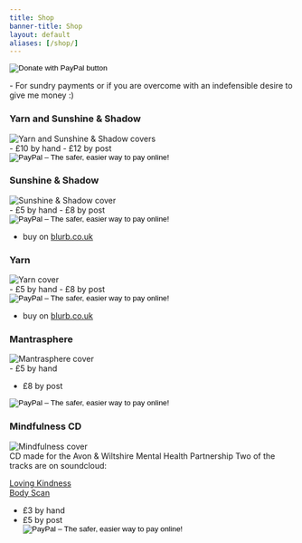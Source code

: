 ```yaml
---
title: Shop
banner-title: Shop
layout: default
aliases: [/shop/]
---
```


<div class="shop-item">
<div class="graphic">
<form action="https://www.paypal.com/cgi-bin/webscr" method="post" target="_top">
<input type="hidden" name="cmd" value="_s-xclick" />
<input type="hidden" name="hosted_button_id" value="PXMH9L6D4LUJN" />
<input type="image" src="https://www.paypalobjects.com/en_US/GB/i/btn/btn_donateCC_LG.gif" border="0" name="submit" title="PayPal - The safer, easier way to pay online!" alt="Donate with PayPal button" />
</form>
</div>

<div class="info">
- For sundry payments or if you are overcome with an indefensible desire to give me money :)
</div>
</div>

<div class="shop-item">
<h3>Yarn and Sunshine & Shadow</h3>

<div class="graphic">
<img src="/images/shop/y-sas.png" alt="Yarn and Sunshine & Shadow covers" style="border: none;" />
</div>

<div class="info">
- &pound;10 by hand
- &pound;12 by post 

<form action="https://www.paypal.com/cgi-bin/webscr" method="post" target="_top">
<input type="hidden" name="cmd" value="_s-xclick">
<input type="hidden" name="hosted_button_id" value="KD2JLZCZPB5JN">
<input type="image" src="https://www.paypalobjects.com/en_GB/i/btn/btn_buynow_SM.gif" border="0" name="submit" alt="PayPal – The safer, easier way to pay online!">
</form>
</div>
</div>

<div class="shop-item">
<h3>Sunshine & Shadow</h3>
<div class="graphic">
<img src="/images/shop/sunshad-cover.jpg" alt="Sunshine & Shadow cover" style="border: none;" />
</div>

<div class="info">
- &pound;5 by hand
- &pound;8 by post 
    <form action="https://www.paypal.com/cgi-bin/webscr" method="post" target="_top">
    <input type="hidden" name="cmd" value="_s-xclick">
    <input type="hidden" name="hosted_button_id" value="7QV7W7X7EL9RJ">
    <input type="image" src="https://www.paypalobjects.com/en_GB/i/btn/btn_buynow_SM.gif" border="0" name="submit" alt="PayPal – The safer, easier way to pay online!">
    </form>

- buy on [blurb.co.uk](https://www.blurb.co.uk/b/10258007-sunshine-and-shadow)
</div>
</div>

<div class="shop-item">
<h3>Yarn</h3>

<div class="graphic">
<img src="/images/shop/yarn-cover.jpg"  alt="Yarn cover" style="border: none;" />
</div>

<div class="info">
- &pound;5 by hand
- &pound;8 by post 
    <form action="https://www.paypal.com/cgi-bin/webscr" method="post" target="_top">
    <input type="hidden" name="cmd" value="_s-xclick">
    <input type="hidden" name="hosted_button_id" value="LXC8HCD5FJR5A">
    <input type="image" src="https://www.paypalobjects.com/en_GB/i/btn/btn_buynow_SM.gif" border="0" name="submit" alt="PayPal – The safer, easier way to pay online!">
    </form>

- buy on [blurb.co.uk](https://www.blurb.co.uk/b/10210368-yarn)
</div>
</div>

<div class="shop-item">
<h3>Mantrasphere</h3>
<div class="graphic">
<img src="/images/shop/mantrasphere.gif" alt="Mantrasphere cover" style="border: none;" />
</div>

<div class="info">
- &pound;5 by hand

- &pound;8 by post
<form action="https://www.paypal.com/cgi-bin/webscr" method="post" target="_top">
<input type="hidden" name="cmd" value="_s-xclick">
<input type="hidden" name="hosted_button_id" value="89NJ993PW445W">
<input type="image" src="https://www.paypalobjects.com/en_GB/i/btn/btn_buynow_SM.gif" border="0" name="submit" alt="PayPal – The safer, easier way to pay online!">
</form>
</div>
</div>

<div class="shop-item">
<h3>Mindfulness CD</h3>

<div class="graphic">
<img src="/images/shop/mindfulness-cd.gif" alt="Mindfulness cover" style="border: none;" />
</div>

<div class="info">
CD made for the Avon & Wiltshire Mental Health Partnership  
Two of the tracks are on soundcloud:  

<a href="https://soundcloud.com/mantrasphere/lovingkindness">Loving Kindness</a><br />
<a href="https://soundcloud.com/mantrasphere/bodyscan)">Body Scan</a>

- &pound;3 by hand  
- &pound;5 by post
    <form action="https://www.paypal.com/cgi-bin/webscr" method="post" target="_top">
    <input type="hidden" name="cmd" value="_s-xclick">
    <input type="hidden" name="hosted_button_id" value="UGMP8AX2XG2SQ">
    <input type="image" src="https://www.paypalobjects.com/en_GB/i/btn/btn_buynow_SM.gif" border="0" name="submit" alt="PayPal – The safer, easier way to pay online!">
    </form>
</div>
</div>
